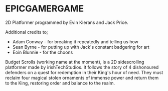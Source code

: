 # EPICGAMERGAME
2D Platformer programmed by Evin Kierans and Jack Price.

Additional credits to;
- Adam Conway - for breaking it repeatedly and telling us how
- Sean Byrne - for putting up with Jack's constant badgering for art
- Eoin Blunnie - for the choons

Budget Scrolls (working name at the moment), is a 2D sidescrolling platformer made by irishTechStudios. It follows the story of 4 dishonoured defenders on a quest for redemption in their King's hour of need. They must reclaim four magical stolen ornaments of immense power and return them to the King, restoring order and balance to the realm.
